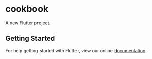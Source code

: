 # cookbook

A new Flutter project.

## Getting Started

For help getting started with Flutter, view our online
[documentation](https://flutter.io/).
